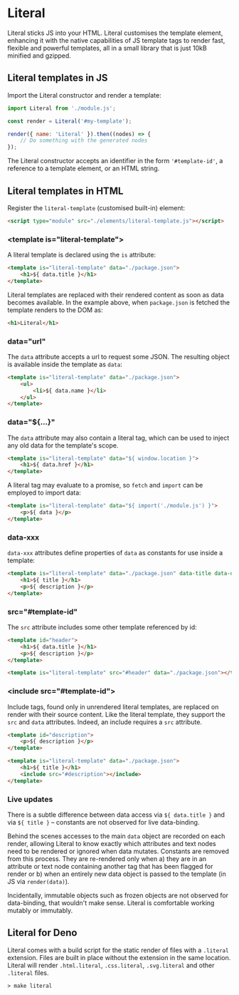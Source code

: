 # Literal

Literal sticks JS into your HTML. Literal customises the template element,
enhancing it with the native capabilities of JS template tags to render fast, 
flexible and powerful templates, all in a small library that is just 10kB 
minified and gzipped.


## Literal templates in JS

Import the Literal constructor and render a template:

```js
import Literal from './module.js';

const render = Literal('#my-template');

render({ name: 'Literal' }).then((nodes) => {
    // Do something with the generated nodes
});
```

The Literal constructor accepts an identifier in the form `'#template-id'`,
a reference to a template element, or an HTML string.


## Literal templates in HTML

Register the `literal-template` (customised built-in) element:

```html
<script type="module" src="./elements/literal-template.js"></script> 
```

### &lt;template is="literal-template"&gt;

A literal template is declared using the `is` attribute:

```html
<template is="literal-template" data="./package.json">
    <h1>${ data.title }</h1>
</template>
```

Literal templates are replaced with their rendered content as soon as data 
becomes available. In the example above, when `package.json` is fetched 
the template renders to the DOM as:

```html
<h1>Literal</h1>
```

### data="url"

The `data` attribute accepts a url to request some JSON. The resulting object
is available inside the template as `data`:

```html
<template is="literal-template" data="./package.json">
    <ul>
        <li>${ data.name }</li>
    </ul>
</template>
```

### data="${...}"

The `data` attribute may also contain a literal tag, which can be used to 
inject any old data for the template's scope.

```html
<template is="literal-template" data="${ window.location }">
    <h1>${ data.href }</h1>
</template>
```

A literal tag may evaluate to a promise, so `fetch` and `import` can be
employed to import data:

```html
<template is="literal-template" data="${ import('./module.js') }">
    <p>${ data }</p>
</template>
```

### data-xxx

`data-xxx` attributes define properties of `data` as constants for use inside 
a template:

```html
<template is="literal-template" data="./package.json" data-title data-description>
    <h1>${ title }</h1>
    <p>${ description }</p>
</template>
```


### src="#template-id"

The `src` attribute includes some other template referenced by id:

```html
<template id="header">
    <h1>${ data.title }</h1>
    <p>${ description }</p>
</template>

<template is="literal-template" src="#header" data="./package.json"></template>
```


### &lt;include src="#template-id"&gt;

Include tags, found only in unrendered literal templates, are replaced on render 
with their source content. Like the literal template, they support the `src` 
and `data` attributes. Indeed, an include requires a `src` attribute.

```html
<template id="description">
    <p>${ description }</p>
</template>

<template is="literal-template" data="./package.json">
    <h1>${ title }</h1>
    <include src="#description"></include>
</template>
```

### Live updates

There is a subtle difference between data access via `${ data.title }` and 
via `${ title }` – constants are not observed for live data-binding. 

Behind the scenes accesses to the main `data` object are recorded on each 
render, allowing Literal to know exactly which attributes and text nodes
need to be rendered or ignored when data mutates. Constants are removed 
from this process. They are re-rendered only when a) they are in an attribute
or text node containing another tag that has been flagged for render or 
b) when an entirely new data object is passed to the template (in JS 
via `render(data)`).

Incidentally, immutable objects such as frozen objects are not observed for 
data-binding, that wouldn't make sense. Literal is comfortable working
mutably or immutably.

## Literal for Deno

Literal comes with a build script for the static render of files with a 
`.literal` extension. Files are built in place without the extension 
in the same location. Literal will render `.html.literal`, `.css.literal`, 
`.svg.literal` and other `.literal` files.

```
> make literal
```
